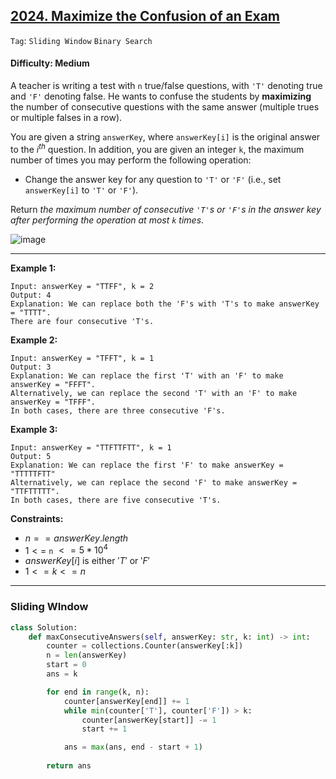 ## [2024. Maximize the Confusion of an Exam](https://leetcode.com/problems/maximize-the-confusion-of-an-exam/)

```Tag```: ```Sliding Window``` ```Binary Search```

#### Difficulty: Medium

A teacher is writing a test with ```n``` true/false questions, with ```'T'``` denoting true and ```'F'``` denoting false. He wants to confuse the students by __maximizing__ the number of consecutive questions with the same answer (multiple trues or multiple falses in a row).

You are given a string ```answerKey```, where ```answerKey[i]``` is the original answer to the $i^{th}$ question. In addition, you are given an integer ```k```, the maximum number of times you may perform the following operation:

- Change the answer key for any question to ```'T'``` or ```'F'``` (i.e., set ```answerKey[i]``` to ```'T'``` or ```'F'```).

Return _the maximum number of consecutive ```'T'```s or ```'F'```s in the answer key after performing the operation at most ```k``` times_.

![image](https://github.com/quananhle/Python/assets/35042430/5fdb85de-c488-45bd-8fe8-3e1d0cfa8157)

---

__Example 1:__
```
Input: answerKey = "TTFF", k = 2
Output: 4
Explanation: We can replace both the 'F's with 'T's to make answerKey = "TTTT".
There are four consecutive 'T's.
```

__Example 2:__
```
Input: answerKey = "TFFT", k = 1
Output: 3
Explanation: We can replace the first 'T' with an 'F' to make answerKey = "FFFT".
Alternatively, we can replace the second 'T' with an 'F' to make answerKey = "TFFF".
In both cases, there are three consecutive 'F's.
```

__Example 3:__
```
Input: answerKey = "TTFTTFTT", k = 1
Output: 5
Explanation: We can replace the first 'F' to make answerKey = "TTTTTFTT"
Alternatively, we can replace the second 'F' to make answerKey = "TTFTTTTT". 
In both cases, there are five consecutive 'T's.
```

__Constraints:__

- $n == answerKey.length$
- $1 <=$ ```n``` $<= 5 * 10^{4}$
- $answerKey[i]$ is either $'T'$ or $'F'$
- $1 <= k <= n$

---

### Sliding WIndow

```Python
class Solution:
    def maxConsecutiveAnswers(self, answerKey: str, k: int) -> int:
        counter = collections.Counter(answerKey[:k])
        n = len(answerKey)
        start = 0
        ans = k

        for end in range(k, n):
            counter[answerKey[end]] += 1
            while min(counter['T'], counter['F']) > k:
                counter[answerKey[start]] -= 1
                start += 1

            ans = max(ans, end - start + 1)
        
        return ans
```
